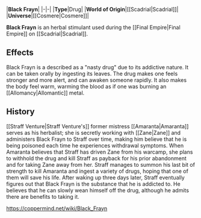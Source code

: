 |**Black Frayn**|
|-|-|
|**Type**|Drug|
|**World of Origin**|[[Scadrial\|Scadrial]]|
|**Universe**|[[Cosmere\|Cosmere]]|

**Black Frayn** is an herbal stimulant used during the [[Final Empire\|Final Empire]] on [[Scadrial\|Scadrial]].

## Effects
Black Frayn is a described as a "nasty drug" due to its addictive nature. It can be taken orally by ingesting its leaves. The drug makes one feels stronger and more alert, and can awaken someone rapidly. It also makes the body feel warm, warming the blood as if one was burning an [[Allomancy\|Allomantic]] metal.

## History
[[Straff Venture\|Straff Venture's]] former mistress [[Amaranta\|Amaranta]] serves as his herbalist; she is secretly working with [[Zane\|Zane]] and administers Black Frayn to Straff over time, making him believe that he is being poisoned each time he experiences withdrawal symptoms. When Amaranta believes that Straff has driven Zane from his warcamp, she plans to withhold the drug and kill Straff as payback for his prior abandonment and for taking Zane away from her. Straff manages to summon his last bit of strength to kill Amaranta and ingest a variety of drugs, hoping that one of them will save his life. After waking up three days later, Straff eventually figures out that Black Frayn is the substance that he is addicted to. He believes that he can slowly wean himself off the drug, although he admits there are benefits to taking it.



https://coppermind.net/wiki/Black_Frayn